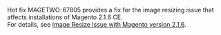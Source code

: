 Hot fix MAGETWO-67805 provides a fix for the image resizing issue that affects installations of Magento 2.1.6 CE.  
For details, see [Image Resize Issue with Magento version 2.1.6](http://devdocs.magento.com/guides/v2.1/release-notes/tech_bull_216-imageresize.html).
